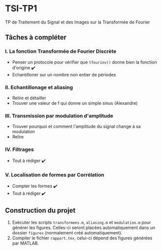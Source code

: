 # TSI-TP1
TP de Traitement du Signal et des Images sur la Transformée de Fourier

## Tâches à compléter

### I. La fonction Transformée de Fourier Discrète

- Penser un protocole pour vérifier que `tfourinv()` donne bien la fonction d'origine :heavy_check_mark:
- Echantilloner sur un nombre non entier de périodes

### II. Echantillonage et aliasing

- Relire et détailler
- Trouver une valeur de f qui donne un simple sinus (Alexandre)

### III. Transmission par modulation d'amplitude

- Trouver pourquoi et comment l'amplitude du signal change à sa modulation
- Relire

### IV. Filtrages

- Tout à rédiger :heavy_check_mark:

### V. Localisation de formes par Corrélation

- Compter les formes :heavy_check_mark:
- Tout à rédiger :heavy_check_mark:

## Construction du projet

1. Exécuter les scripts `transformees.m`, `aliasing.m` et `modulation.m` pour générer les figures. Celles-ci seront placées automatiquement dans un dossier `figures` (normalement créé automatiquement).
2. Compiler le fichier `rapport.tex`, celui-ci dépend des figures générées par MATLAB.
